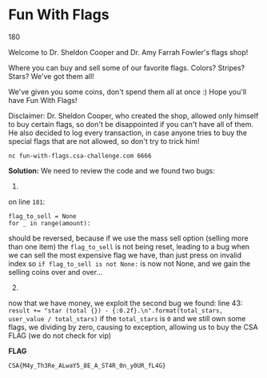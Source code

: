 # Fun With Flags
180

Welcome to Dr. Sheldon Cooper and Dr. Amy Farrah Fowler's flags shop!

Where you can buy and sell some of our favorite flags.
Colors? Stripes? Stars? We've got them all!

We've given you some coins, don't spend them all at once :)
Hope you'll have Fun With Flags!

Disclaimer:
Dr. Sheldon Cooper, who created the shop, allowed only himself to buy certain flags, so don't be disappointed if you can't have all of them.
He also decided to log every transaction, in case anyone tries to buy the special flags that are not allowed, so don't try to trick him!

```nc fun-with-flags.csa-challenge.com 6666```


**Solution:**
We need to review the code and we found two bugs:

1. 
on line `181`:
```
flag_to_sell = None
for _ in range(amount):
```

should be reversed, because if we use the mass sell option (selling more than one item)
the `flag_to_sell` is not being reset, leading to a bug when we can sell the most expensive flag we have, than just press on invalid index
so `if flag_to_sell is not None:` is now not None, and we gain the selling coins over and over...


2. 
now that we have money, we exploit the second bug we found:
line 43:
`result += "star (total {}) - {:0.2f}.\n".format(total_stars, user_value / total_stars)`
if the `total_stars` is `0` and we still own some flags, we dividing by zero, causing to exception, allowing us to buy the CSA FLAG (we do not check for vip)


**FLAG**

`CSA{M4y_Th3Re_ALwaY5_8E_A_ST4R_0n_y0UR_fL4G}`